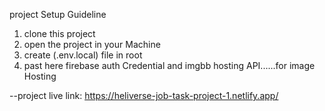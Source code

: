 
project Setup Guideline

1. clone this project
2. open the project in your Machine
3. create  (.env.local) file in root
4. past here firebase auth Credential and imgbb hosting API......for image Hosting


--project live link: https://heliverse-job-task-project-1.netlify.app/
